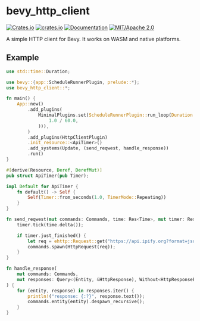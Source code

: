 # bevy_http_client

[![Crates.io](https://img.shields.io/crates/v/bevy_http_client)](https://crates.io/crates/bevy_http_client)
[![crates.io](https://img.shields.io/crates/d/bevy_http_client)](https://crates.io/crates/bevy_cronjob)
[![Documentation](https://docs.rs/bevy_http_client/badge.svg)](https://docs.rs/bevy_http_client)
[![MIT/Apache 2.0](https://img.shields.io/badge/license-MIT%2FApache-blue.svg)](https://github.com/Seldom-SE/seldom_pixel#license)

A simple HTTP client for Bevy. It works on WASM and native platforms.

## Example

```rust
use std::time::Duration;

use bevy::{app::ScheduleRunnerPlugin, prelude::*};
use bevy_http_client::*;

fn main() {
    App::new()
        .add_plugins(
            MinimalPlugins.set(ScheduleRunnerPlugin::run_loop(Duration::from_secs_f64(
                1.0 / 60.0,
            ))),
        )
        .add_plugins(HttpClientPlugin)
        .init_resource::<ApiTimer>()
        .add_systems(Update, (send_reqwest, handle_response))
        .run()
}

#[derive(Resource, Deref, DerefMut)]
pub struct ApiTimer(pub Timer);

impl Default for ApiTimer {
    fn default() -> Self {
        Self(Timer::from_seconds(1.0, TimerMode::Repeating))
    }
}

fn send_reqwest(mut commands: Commands, time: Res<Time>, mut timer: ResMut<ApiTimer>) {
    timer.tick(time.delta());

    if timer.just_finished() {
        let req = ehttp::Request::get("https://api.ipify.org?format=json");
        commands.spawn(HttpRequest(req));
    }
}

fn handle_response(
    mut commands: Commands,
    mut responses: Query<(Entity, &HttpResponse), Without<HttpResponseError>>,
) {
    for (entity, response) in responses.iter() {
        println!("response: {:?}", response.text());
        commands.entity(entity).despawn_recursive();
    }
}

```